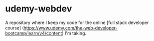 # udemy-webdev
A repository where I keep my code for the online [full stack developer course] (https://www.udemy.com/the-web-developer-bootcamp/learn/v4/content) I'm taking.
